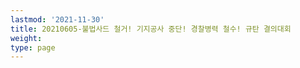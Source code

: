 ```yaml
---
lastmod: '2021-11-30'
title: 20210605-불법사드 철거! 기지공사 중단! 경찰병력 철수! 규탄 결의대회
weight: 
type: page
---
```

